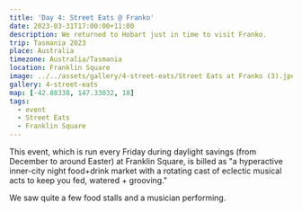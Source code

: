 ```yaml
---
title: 'Day 4: Street Eats @ Franko'
date: 2023-03-31T17:00:00+11:00
description: We returned to Hobart just in time to visit Franko.
trip: Tasmania 2023
place: Australia
timezone: Australia/Tasmania
location: Franklin Square
image: ../../assets/gallery/4-street-eats/Street Eats at Franko (3).jpeg
gallery: 4-street-eats
map: [-42.88338, 147.33032, 18]
tags:
  - event
  - Street Eats
  - Franklin Square
---
```


This event, which is run every Friday during daylight savings (from December to around Easter) at Franklin Square, is billed as "a hyperactive inner-city night food+drink market with a rotating cast of eclectic musical acts to keep you fed, watered + grooving."

We saw quite a few food stalls and a musician performing.
